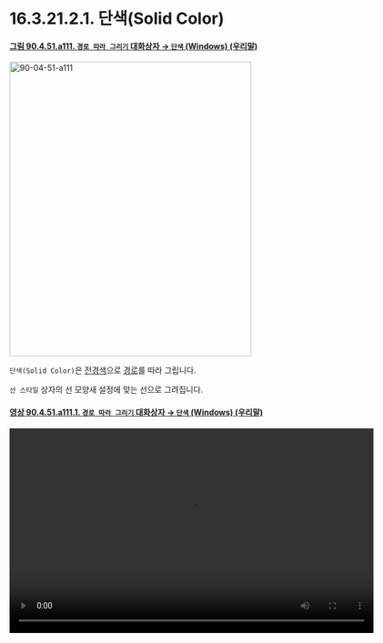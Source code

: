 # 16.3.21.2.1. 단색(Solid Color)

<a id="90-04-51-a111"></a>

#### [그림 90.4.51.a111. `경로 따라 그리기` 대화상자 → `단색` (Windows) (우리말)](./90-04-0051-stroke_path.md#90-04-51-a111)
<img width="425" height="518" alt="90-04-51-a111" src="https://github.com/user-attachments/assets/2ef5607d-b6ac-4833-b067-1b153020b8f7" />

`단색(Solid Color)`은 [전경색](./19-glossaryx-foreground_color.md)으로 [경로](./14-05-02-00-paths.md)를 따라 그립니다.

`선 스타일` 상자의 선 모양새 설정에 맞는 선으로 그려집니다.

<a id="90-04-51-a111-01"></a>

#### [영상 90.4.51.a111.1. `경로 따라 그리기` 대화상자 → `단색` (Windows) (우리말)](./90-04-0051-stroke_path.md#90-04-51-a111-01)
<video controls="controls" width="640" height="360" src="https://github.com/user-attachments/assets/98aa48ae-1664-43ef-b5f6-cf9165a0ab76"></video>
